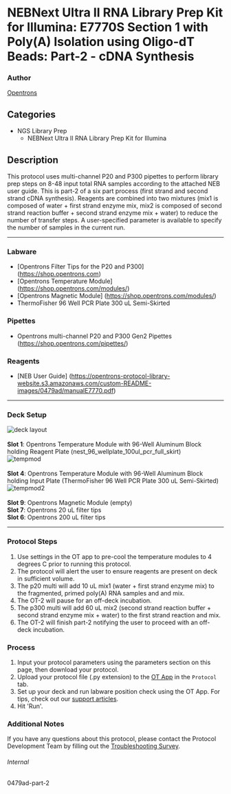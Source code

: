 # NEBNext Ultra II RNA Library Prep Kit for Illumina: E7770S Section 1 with Poly(A) Isolation using Oligo-dT Beads: Part-2 - cDNA Synthesis

### Author
[Opentrons](https://opentrons.com/)


## Categories
* NGS Library Prep
	* NEBNext Ultra II RNA Library Prep Kit for Illumina

## Description
This protocol uses multi-channel P20 and P300 pipettes to perform library prep steps on 8-48 input total RNA samples according to the attached NEB user guide. This is part-2 of a six part process (first strand and second strand cDNA synthesis). Reagents are combined into two mixtures (mix1 is composed of water + first strand enzyme mix, mix2 is composed of second strand reaction buffer + second strand enzyme mix + water)  to reduce the number of transfer steps. A user-specified parameter is available to specify the number of samples in the current run.


---


### Labware
* [Opentrons Filter Tips for the P20 and P300] (https://shop.opentrons.com)
* [Opentrons Temperature Module] (https://shop.opentrons.com/modules/)
* [Opentrons Magnetic Module] (https://shop.opentrons.com/modules/)
* ThermoFisher 96 Well PCR Plate 300 uL Semi-Skirted


### Pipettes
* Opentrons multi-channel P20 and P300 Gen2 Pipettes (https://shop.opentrons.com/pipettes/)

### Reagents
* [NEB User Guide] (https://opentrons-protocol-library-website.s3.amazonaws.com/custom-README-images/0479ad/manualE7770.pdf)

---

### Deck Setup
![deck layout](https://opentrons-protocol-library-website.s3.amazonaws.com/custom-README-images/0479ad/screenshot2-deck.png)
</br>
</br>
**Slot 1**: Opentrons Temperature Module with 96-Well Aluminum Block holding Reagent Plate (nest_96_wellplate_100ul_pcr_full_skirt) </br>
![tempmod](https://opentrons-protocol-library-website.s3.amazonaws.com/custom-README-images/0479ad/screenshot2-reagentplateon1.png)
</br>
</br>
**Slot 4**: Opentrons Temperature Module with 96-Well Aluminum Block holding Input Plate (ThermoFisher 96 Well PCR Plate 300 uL Semi-Skirted) </br>
![tempmod2](https://opentrons-protocol-library-website.s3.amazonaws.com/custom-README-images/0479ad/screenshot2-inputplateon4.png)
</br>
</br>
**Slot 9**: Opentrons Magnetic Module (empty) </br>
**Slot 7**: Opentrons 20 uL filter tips </br>
**Slot 6**: Opentrons 200 uL filter tips </br>


---

### Protocol Steps
1. Use settings in the OT app to pre-cool the temperature modules to 4 degrees C prior to running this protocol.
2. The protocol will alert the user to ensure reagents are present on deck in sufficient volume.
3. The p20 multi will add 10 uL mix1 (water + first strand enzyme mix) to the fragmented, primed poly(A) RNA samples and and mix.
4. The OT-2 will pause for an off-deck incubation.
5. The p300 multi will add 60 uL mix2 (second strand reaction buffer + second strand enzyme mix + water) to the first strand reaction and mix.
6. The OT-2 will finish part-2 notifying the user to proceed with an off-deck incubation.

### Process
1. Input your protocol parameters using the parameters section on this page, then download your protocol.
2. Upload your protocol file (.py extension) to the [OT App](https://opentrons.com/ot-app) in the `Protocol` tab.
3. Set up your deck and run labware position check using the OT App. For tips, check out our [support articles](https://support.opentrons.com/en/collections/1559720-guide-for-getting-started-with-the-ot-2).
4. Hit 'Run'.

### Additional Notes
If you have any questions about this protocol, please contact the Protocol Development Team by filling out the [Troubleshooting Survey](https://protocol-troubleshooting.paperform.co/).

###### Internal
0479ad-part-2
